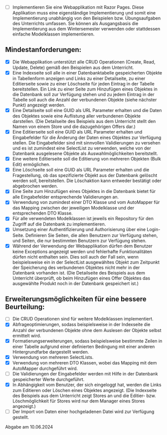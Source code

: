 - [ ] Implementieren Sie eine Webapplikation mit Razor Pages. Diese Applikation muss eine eigenständige Implementierung und somit eine Implementierung unabhängig von den Beispielen bzw. Übungsaufgaben des Unterrichts umfassen. Sie können als Ausgangsbasis die Implementierung aus dem Wintersemester verwenden oder stattdessen einfache Modelklassen implementieren.

## Mindestanforderungen:

- [X] Die Webapplikation unterstützt alle CRUD Operationen (Create, Read, Update, Delete) gemäß den Beispielen aus dem Unterricht.
- [X] Eine Indexseite soll alle in einer Datenbanktabelle gespeicherten Objekte in Tabellenform anzeigen und Links zu einer Detailseite, zu einer Editierseite sowie zu einer Löschseite für jeden Eintrag in der Tabelle bereitstellen. Ein Link zu einer Seite zum Hinzufügen eines Objektes in die Datenbank soll zur Verfügung stehen und zu jedem Eintrag in der Tabelle soll auch die Anzahl der verbundenen Objekte (siehe nächster Punkt) angezeigt werden.
- [X] Eine Detailseite soll eine GUID als URL Parameter erhalten und die Daten des Objektes sowie eine Auflistung aller verbundenen Objekte darstellen. (Die Detailseite des Beispiels aus dem Unterricht stellt den Namen von einem Store und die dazugehörigen Offers dar.)
- [X] Eine Editierseite soll eine GUID als URL Parameter erhalten und Eingabefelder für die Änderung der Daten eines Objektes zur Verfügung stellen. Die Eingabefelder sind mit sinnvollen Validierungen zu versehen und es ist zumindest eine SelectList zu verwenden, welche von der Datenbank ausgelesene Objekte als Auswahlmöglichkeiten bereitstellt.
- [X] Eine weitere Editierseite soll die Editierung von mehreren Objekten (Bulk Edit) ermöglichen.
- [X] Eine Löschseite soll eine GUID als URL Parameter erhalten und die Fragestellung, ob das spezifizierte Objekt aus der Datenbank gelöscht werden soll, bereitstellen. Die Löschaktion kann entweder bestätigt oder abgebrochen werden.
- [X] Eine Seite zum Hinzufügen eines Objektes in die Datenbank bietet für alle Eingabefelder entsprechende Validierungen an.
- [X] Verwendung von zumindest einer DTO Klasse und vom AutoMapper für das Mapping zwischen der jeweiligen Modelklasse und der entsprechenden DTO Klasse.
- [X] Für alle verwendeten Modelklassen ist jeweils ein Repository für den Zugriff auf die Datenbank zu implementieren.
- [X] Umsetzung einer Authentifizierung und Authorisierung über eine Login-Seite. Definieren Sie Seiten, die allen Benutzern zur Verfügung stehen, und Seiten, die nur bestimmten Benutzern zur Verfügung stehen.
- [X] Während der Verwendung der Webapplikation dürfen dem Benutzer keine Exceptions angezeigt werden und fehlerhafte Funktionalitäten dürfen nicht enthalten sein. Dies soll auch der Fall sein, wenn beispielsweise ein in der SelectList ausgewähltes Objekt zum Zeitpunkt der Speicherung des verbundenen Objektes nicht mehr in der Datenbank vorhanden ist. (Die Detailseite des Beispiels aus dem Unterricht überprüft, ob beim Hinzufügen eines Offer Objektes das ausgewählte Produkt noch in der Datenbank gespeichert ist.)

## Erweiterungsmöglichkeiten für eine bessere Beurteilung:

- [ ] Die CRUD Operationen sind für weitere Modelklassen implementiert.
- [X] Abfrageoptimierungen, sodass beispielsweise in der Indexseite die Anzahl der verbundenen Objekte ohne dem Auslesen der Objekte selbst ermittelt wird.
- [X] Formatierungserweiterungen, sodass beispielsweise bestimmte Zeilen in einer Tabelle aufgrund einer definierten Bedingung mit einer anderen Hintergrundfarbe dargestellt werden.
- [X] Verwendung von mehreren SelectLists.
- [X] Verwendung von mehreren DTO Klassen, wobei das Mapping mit dem AutoMapper durchgeführt wird.
- [ ] Die Validierungen der Eingabefelder werden mit Hilfe in der Datenbank gespeicherter Werte durchgeführt.
- [X] In Abhängigkeit vom Benutzer, der sich eingeloggt hat, werden die Links zum Editieren oder Löschen eines Objektes angezeigt. (Die Indexseite des Beispiels aus dem Unterricht zeigt Stores an und die Editier- bzw. Löschmöglichkeit für Stores wird nur dem Manager eines Stores angezeigt.)
- [ ] Der Import von Daten einer hochgeladenen Datei wird zur Verfügung gestellt.

Abgabe am 10.06.2024